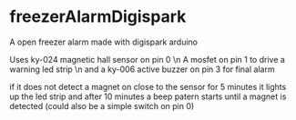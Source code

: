 # freezerAlarmDigispark
A open freezer alarm made with digispark arduino

Uses ky-024 magnetic hall sensor on pin 0 \n
A mosfet on pin 1 to drive a warning led strip \n
and a ky-006 active buzzer on pin 3 for final alarm

if it does not detect a magnet on close to the sensor for 5 minutes it lights up the led strip and after 10 minutes a beep patern starts until a magnet is detected (could also be a simple switch on pin 0)
